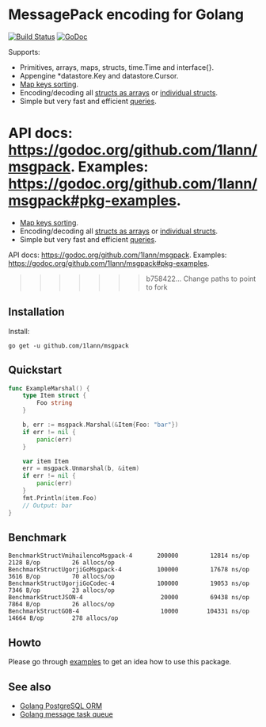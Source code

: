 # MessagePack encoding for Golang

[![Build Status](https://travis-ci.org/1lann/msgpack.svg?branch=v2)](https://travis-ci.org/1lann/msgpack)
[![GoDoc](https://godoc.org/github.com/1lann/msgpack?status.svg)](https://godoc.org/github.com/1lann/msgpack)

Supports:
- Primitives, arrays, maps, structs, time.Time and interface{}.
- Appengine *datastore.Key and datastore.Cursor.
- [Map keys sorting](https://godoc.org/github.com/1lann/msgpack#Encoder.SortMapKeys).
- Encoding/decoding all [structs as arrays](https://godoc.org/github.com/1lann/msgpack#Encoder.StructAsArray) or [individual structs](https://godoc.org/github.com/1lann/msgpack#example-Marshal--AsArray).
- Simple but very fast and efficient [queries](https://godoc.org/github.com/1lann/msgpack#example-Decoder-Query).

API docs: https://godoc.org/github.com/1lann/msgpack.
Examples: https://godoc.org/github.com/1lann/msgpack#pkg-examples.
=======
- [Map keys sorting](https://godoc.org/github.com/1lann/msgpack#Encoder.SortMapKeys).
- Encoding/decoding all [structs as arrays](https://godoc.org/github.com/1lann/msgpack#Encoder.StructAsArray) or [individual structs](https://godoc.org/github.com/1lann/msgpack#example-Marshal--AsArray).
- Simple but very fast and efficient [queries](https://godoc.org/github.com/1lann/msgpack#example-Decoder-Query).

API docs: https://godoc.org/github.com/1lann/msgpack.
Examples: https://godoc.org/github.com/1lann/msgpack#pkg-examples.
>>>>>>> b758422... Change paths to point to fork

## Installation

Install:

```shell
go get -u github.com/1lann/msgpack
```

## Quickstart

```go
func ExampleMarshal() {
	type Item struct {
		Foo string
	}

	b, err := msgpack.Marshal(&Item{Foo: "bar"})
	if err != nil {
		panic(err)
	}

	var item Item
	err = msgpack.Unmarshal(b, &item)
	if err != nil {
		panic(err)
	}
	fmt.Println(item.Foo)
	// Output: bar
}
```

## Benchmark

```
BenchmarkStructVmihailencoMsgpack-4   	  200000	     12814 ns/op	    2128 B/op	      26 allocs/op
BenchmarkStructUgorjiGoMsgpack-4      	  100000	     17678 ns/op	    3616 B/op	      70 allocs/op
BenchmarkStructUgorjiGoCodec-4        	  100000	     19053 ns/op	    7346 B/op	      23 allocs/op
BenchmarkStructJSON-4                 	   20000	     69438 ns/op	    7864 B/op	      26 allocs/op
BenchmarkStructGOB-4                  	   10000	    104331 ns/op	   14664 B/op	     278 allocs/op
```

## Howto

Please go through [examples](https://godoc.org/github.com/1lann/msgpack#pkg-examples) to get an idea how to use this package.

## See also

- [Golang PostgreSQL ORM](https://github.com/go-pg/pg)
- [Golang message task queue](https://github.com/go-msgqueue/msgqueue)
